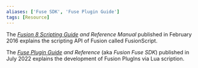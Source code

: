 ```yaml
---
aliases: ['Fuse SDK', 'Fuse Plugin Guide']
tags: [Resource]
---
```


The *[Fusion 8 Scripting Guide](https://documents.blackmagicdesign.com/UserManuals/Fusion8_Scripting_Guide.pdf) and Reference Manual* published in February 2016 explains the scripting API of Fusion called FusionScript.

The *[Fuse Plugin Guide](https://documents.blackmagicdesign.com/UserManuals/Fusion_Fuse_SDK.pdf?_v=1657782010000) and Reference* (aka *Fusion Fuse SDK*) published in July 2022 explains the development of Fusion PlugIns via Lua scription.



